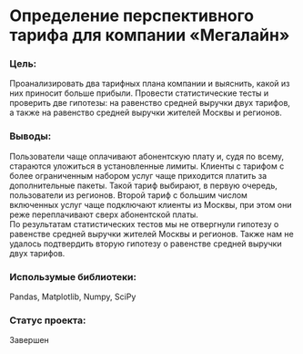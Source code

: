 # Определение перспективного тарифа для компании «Мегалайн»

### Цель: 
Проанализировать два тарифных плана компании и выяснить, какой из них приносит больше прибыли. Провести статистические тесты и проверить две гипотезы: на равенство средней выручки двух тарифов, а также на равенство средней выручки жителей Москвы и регионов. 

### Выводы:
Пользователи чаще оплачивают абонентскую плату и, судя по всему, стараются уложиться в установленные лимиты. Клиенты с тарифом с более ограниченным набором услуг чаще приходится платить за дополнительные пакеты. Такой тариф выбирают, в первую очередь, пользователи из регионов. Второй тариф с большим числом включенных услуг чаще подключают клиенты из Москвы, при этом они реже переплачивают сверх абонентской платы. 
<br>По результатам статистических тестов мы не отвергнули гипотезу о равенстве средней выручки жителей Москвы и регионов. Также нам не удалось подтвердить вторую гипотезу о равенстве средней выручки двух тарифов. 

### Использумые библиотеки:
Pandas, Matplotlib, Numpy, SciPy

### Статус проекта:
Завершен
